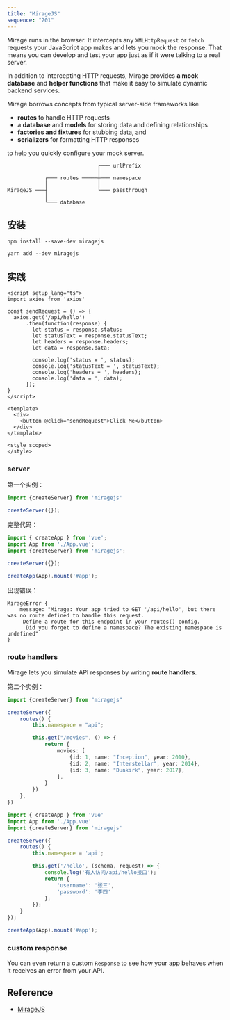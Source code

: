 ```yaml
---
title: "MirageJS"
sequence: "201"
---
```


Mirage runs in the browser.
It intercepts any `XMLHttpRequest` or `fetch` requests your JavaScript app makes and lets you mock the response.
That means you can develop and test your app just as if it were talking to a real server.

In addition to intercepting HTTP requests,
Mirage provides **a mock database** and **helper functions**
that make it easy to simulate dynamic backend services.

Mirage borrows concepts from typical server-side frameworks like

- **routes** to handle HTTP requests
- a **database** and **models** for storing data and defining relationships
- **factories and fixtures** for stubbing data, and
- **serializers** for formatting HTTP responses

to help you quickly configure your mock server.

```text
                             ┌─── urlPrefix
                             │
            ┌─── routes ─────┼─── namespace
            │                │
MirageJS ───┤                └─── passthrough
            │
            └─── database
```

## 安装

```text
npm install --save-dev miragejs
```

```text
yarn add --dev miragejs
```

## 实践

```vue
<script setup lang="ts">
import axios from 'axios'

const sendRequest = () => {
  axios.get('/api/hello')
      .then(function(response) {
        let status = response.status;
        let statusText = response.statusText;
        let headers = response.headers;
        let data = response.data;

        console.log('status = ', status);
        console.log('statusText = ', statusText);
        console.log('headers = ', headers);
        console.log('data = ', data);
      });
}
</script>

<template>
  <div>
    <button @click="sendRequest">Click Me</button>
  </div>
</template>

<style scoped>
</style>
```

### server

第一个实例：

```typescript
import {createServer} from 'miragejs'

createServer({});
```

完整代码：

```typescript
import { createApp } from 'vue';
import App from './App.vue';
import {createServer} from 'miragejs';

createServer({});

createApp(App).mount('#app');
```

出现错误：

```text
MirageError {
    message: "Mirage: Your app tried to GET '/api/hello', but there was no route defined to handle this request.
     Define a route for this endpoint in your routes() config.
      Did you forget to define a namespace? The existing namespace is undefined"
}
```

### route handlers

Mirage lets you simulate API responses by writing **route handlers**.

第二个实例：

```typescript
import {createServer} from "miragejs"

createServer({
    routes() {
        this.namespace = "api";

        this.get("/movies", () => {
            return {
                movies: [
                    {id: 1, name: "Inception", year: 2010},
                    {id: 2, name: "Interstellar", year: 2014},
                    {id: 3, name: "Dunkirk", year: 2017},
                ],
            }
        })
    },
})
```

```typescript
import { createApp } from 'vue'
import App from './App.vue'
import {createServer} from 'miragejs'

createServer({
    routes() {
        this.namespace = 'api';

        this.get('/hello', (schema, request) => {
            console.log('有人访问/api/hello接口');
            return {
                'username': '张三',
                'password': '李四'
            };
        });
    }
});

createApp(App).mount('#app');
```



### custom response

You can even return a custom `Response` to see how your app behaves
when it receives an error from your API.



## Reference

- [MirageJS](https://miragejs.com/docs/getting-started/introduction/)



